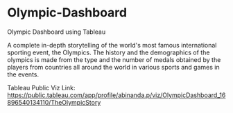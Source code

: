 # Olympic-Dashboard
Olympic Dashboard using Tableau

A complete in-depth storytelling of the world's most famous international sporting event, the Olympics. The history and the demographics of the olympics is made from the type and the number of medals obtained by the players from countries all around the world in various sports and games in the events. 

Tableau Public Viz Link: https://public.tableau.com/app/profile/abinanda.p/viz/OlympicDashboard_16896540134110/TheOlympicStory
